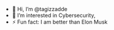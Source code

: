 - 👋 Hi, I’m @tagizzadde
- 👀 I’m interested in Cybersecurity, 
- ⚡ Fun fact: I am better than Elon Musk
